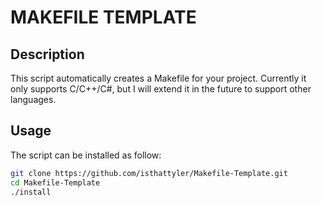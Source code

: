 # MAKEFILE TEMPLATE

## Description

This script automatically creates a Makefile for your project. Currently it only supports C/C++/C#, but I will extend it in the future to support other languages.

## Usage

The script can be installed as follow:

```bash
git clone https://github.com/isthattyler/Makefile-Template.git
cd Makefile-Template
./install
```

